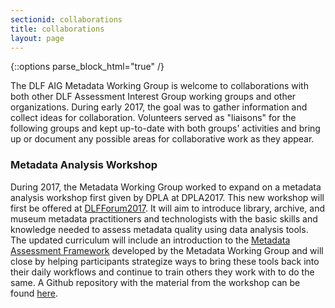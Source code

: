```yaml
---
sectionid: collaborations
title: collaborations
layout: page
---
```


{::options parse_block_html="true" /}

The DLF AIG Metadata Working Group is welcome to collaborations with both other DLF Assessment Interest Group working groups and other organizations. During early 2017, the goal was to gather information and collect ideas for collaboration. Volunteers served as "liaisons" for the following groups and kept up-to-date with both groups' activities and bring up or document any possible areas for collaborative work as they appear.

### Metadata Analysis Workshop
During 2017, the Metadata Working Group worked to expand on a metadata analysis workshop first given by DPLA at DPLA2017. This new workshop will first be offered at [DLFForum2017](https://forum2017.diglib.org/). It will aim to introduce library, archive, and museum metadata practitioners and technologists with the basic skills and knowledge needed to assess metadata quality using data analysis tools. The updated curriculum will include an introduction to the [Metadata Assessment Framework](/Framework) developed by the Metadata Working Group and will close by helping participants strategize ways to bring these tools back into their daily workflows and continue to train others they work with to do the same. A Github repository with the material from the workshop can be found [here](https://github.com/DLFMetadataAssessment/DLFMetadataQAWorkshop17).